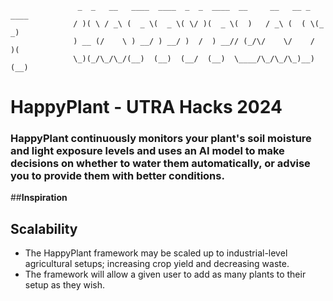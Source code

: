 ```
	           _  _   __   ____  ____  _  _  ____  __     __   __ _  ____ 
	          / )( \ / _\ (  _ \(  _ \( \/ )(  _ \(  )   / _\ (  ( \(_  _)
	          ) __ (/    \ ) __/ ) __/ )  /  ) __// (_/\/    \/    /  )(  
	          \_)(_/\_/\_/(__)  (__)  (__/  (__)  \____/\_/\_/\_)__) (__) 
```

# HappyPlant - UTRA Hacks 2024

### HappyPlant continuously monitors your plant's soil moisture and light exposure levels and uses an AI model to make decisions on whether to water them automatically, or advise you to provide them with better conditions.
##**Inspiration**

## Scalability
- The HappyPlant framework may be scaled up to industrial-level agricultural setups; increasing crop yield and decreasing waste.
- The framework will allow a given user to add as many plants to their setup as they wish.
